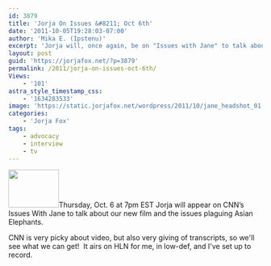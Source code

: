```yaml
---
id: 3879
title: 'Jorja On Issues &#8211; Oct 6th'
date: '2011-10-05T19:28:03-07:00'
author: 'Mika E. (Ipstenu)'
excerpt: 'Jorja will, once again, be on "Issues with Jane" to talk about issues!  This time it''s Asian Elephants!'
layout: post
guid: 'https://jorjafox.net/?p=3879'
permalink: /2011/jorja-on-issues-oct-6th/
Views:
    - '101'
astra_style_timestamp_css:
    - '1634283533'
image: 'https://static.jorjafox.net/wordpress/2011/10/jane_headshot_01.jpeg'
categories:
    - 'Jorja Fox'
tags:
    - advocacy
    - interview
    - tv
---
```


<img class="alignleft size-thumbnail wp-image-3880" title="jane_headshot_01" src="//static.jorjafox.net/wordpress/2011/10/jane_headshot_01-210x140.jpeg" alt="" width="100" height="75" />Thursday, Oct. 6 at 7pm EST Jorja will appear on CNN’s Issues With Jane to talk about our new film and the issues plaguing Asian Elephants.

CNN is very picky about video, but also very giving of transcripts, so we'll see what we can get!  It airs on HLN for me, in low-def, and I've set up to record.